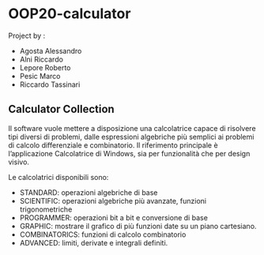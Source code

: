 # OOP20-calculator

Project by : 
- Agosta Alessandro
- Alni Riccardo
- Lepore Roberto
- Pesic Marco
- Riccardo Tassinari

## Calculator Collection
Il software vuole mettere a disposizione una calcolatrice capace di risolvere tipi diversi di problemi, dalle espressioni algebriche più semplici ai problemi di calcolo differenziale e combinatorio. Il riferimento principale è l’applicazione Calcolatrice di Windows, sia per funzionalità che per design visivo.

Le calcolatrici disponibili sono:
- STANDARD: operazioni algebriche di base
- SCIENTIFIC: operazioni algebriche più avanzate, funzioni trigonometriche
- PROGRAMMER: operazioni bit a bit e conversione di base
- GRAPHIC: mostrare il grafico di più funzioni date su un piano cartesiano.
- COMBINATORICS: funzioni di calcolo combinatorio
- ADVANCED: limiti, derivate e integrali definiti.